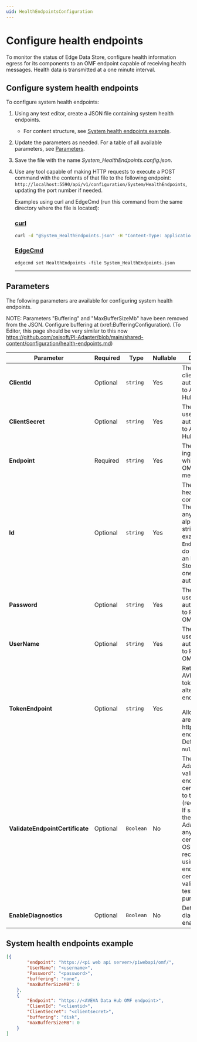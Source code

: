 ```yaml
---
uid: HealthEndpointsConfiguration
---
```


# Configure health endpoints

To monitor the status of Edge Data Store, configure health information egress for its components to an OMF endpoint capable of receiving health messages. Health data is transmitted at a one minute interval.

## Configure system health endpoints

To configure system health endpoints:

1. Using any text editor, create a JSON file containing system health endpoints.

    - For content structure, see [System health endpoints example](#system-health-endpoints-example).

1. Update the parameters as needed. For a table of all available parameters, see [Parameters](#parameters).

1. Save the file with the name _System_HealthEndpoints.config.json_.

1. Use any tool capable of making HTTP requests to execute a POST command with the contents of that file to the following endpoint: `http://localhost:5590/api/v1/configuration/System/HealthEndpoints`, updating the port number if needed.

    Examples using curl and EdgeCmd (run this command from the same directory where the file is located):
    
    ### [curl](#tab/tabid-1)

    ```bash
    curl -d "@System_HealthEndpoints.json" -H "Content-Type: application/json" http://localhost:5590/api/v1/configuration/System/HealthEndpoints
    ```

    ### [EdgeCmd](#tab/tabid-2)

    ```
    edgecmd set HealthEndpoints -file System_HealthEndpoints.json
    ```
    
    ***

## Parameters

The following parameters are available for configuring system health endpoints.

NOTE: Parameters "Buffering" and "MaxBufferSizeMb" have been removed from the JSON. Configure buffering at (xref:BufferingConfiguration).
(To Editor, this page should be very similar to this now https://github.com/osisoft/PI-Adapter/blob/main/shared-content/configuration/health-endpoints.md)

| Parameter                                                   | Required  | Type     | Nullable | Description                                   |
| ----------------------------------------------------------- | --------- | -------- | -------- | -------------------------------------------- |
| **ClientId**                                                  | Optional  | `string` | Yes        | The ID of the client used for authentication to AVEVA Data Hub. |
| **ClientSecret**                                              | Optional  | `string` | Yes      | The client secret used for authentication to AVEVA Data Hub. |
| **Endpoint**                                                  | Required  | `string` | Yes      | The URL of the ingress point which accepts OMF health messages.|
| **Id**                                                        | Optional  | `string` | Yes      | The **Id** of the health endpoint configuration. <br> The **Id** can be any alphanumeric string; for example, `Endpoint1`. If you do not specify an **Id**, Edge Data Store generates one automatically.|
| **Password**                                                  | Optional  | `string` | Yes      | The password used for authentication to PI Web API OMF endpoint |
| **UserName**                                                  | Optional  | `string` | Yes      | The user name used for authentication to PI Web API OMF endpoint |
| **TokenEndpoint**                                             | Optional  | `string` | Yes      | Retrieves an AVEVA Data Hub token from an alternative endpoint. <br><br>Allowed values are well-formed http or https endpoint string. <br>Default value: `null`. |
| **ValidateEndpointCertificate**                               | Optional  | `Boolean`| No       | The OSIsoft Adapter validates the endpoint certificate if set to true (recommended). If set to false, the OSIsoft Adapter accepts any endpoint certificate. OSIsoft strongly recommends using disabled endpoint certificate validation for testing purposes only. |
| **EnableDiagnostics**                                         | Optional | `Boolean`| No    | Determines if diagnostics are enabled  |

## System health endpoints example

```json
[{
        "endpoint": "https://<pi web api server>/piwebapi/omf/",
        "UserName": "<username>",
        "Password": "<password>",
        "buffering": "none",
        "maxBufferSizeMB": 0
    },
    {
        "Endpoint": "https://<AVEVA Data Hub OMF endpoint>",
        "ClientId": "<clientid>",
        "ClientSecret": "<clientsecret>",
        "buffering": "disk",
        "maxBufferSizeMB": 0
    }
]
```
